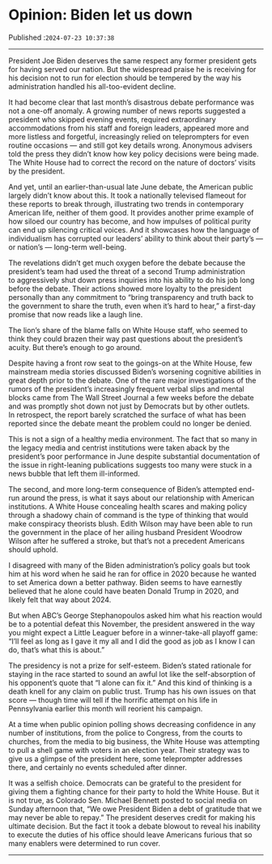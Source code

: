 # Opinion: Biden let us down

Published :`2024-07-23 10:37:38`

---

President Joe Biden deserves the same respect any former president gets for having served our nation. But the widespread praise he is receiving for his decision not to run for election should be tempered by the way his administration handled his all-too-evident decline.

It had become clear that last month’s disastrous debate performance was not a one-off anomaly. A growing number of news reports suggested a president who skipped evening events, required extraordinary accommodations from his staff and foreign leaders, appeared more and more listless and forgetful, increasingly relied on teleprompters for even routine occasions — and still got key details wrong. Anonymous advisers told the press they didn’t know how key policy decisions were being made. The White House had to correct the record on the nature of doctors’ visits by the president.

And yet, until an earlier-than-usual late June debate, the American public largely didn’t know about this. It took a nationally televised flameout for these reports to break through, illustrating two trends in contemporary American life, neither of them good. It provides another prime example of how siloed our country has become, and how impulses of political purity can end up silencing critical voices. And it showcases how the language of individualism has corrupted our leaders’ ability to think about their party’s — or nation’s — long-term well-being.

The revelations didn’t get much oxygen before the debate because the president’s team had used the threat of a second Trump administration to aggressively shut down press inquiries into his ability to do his job long before the debate. Their actions showed more loyalty to the president personally than any commitment to “bring transparency and truth back to the government to share the truth, even when it’s hard to hear,” a first-day promise that now reads like a laugh line.

The lion’s share of the blame falls on White House staff, who seemed to think they could brazen their way past questions about the president’s acuity. But there’s enough to go around.

Despite having a front row seat to the goings-on at the White House, few mainstream media stories discussed Biden’s worsening cognitive abilities in great depth prior to the debate. One of the rare major investigations of the rumors of the president’s increasingly frequent verbal slips and mental blocks came from The Wall Street Journal a few weeks before the debate and was promptly shot down not just by Democrats but by other outlets. In retrospect, the report barely scratched the surface of what has been reported since the debate meant the problem could no longer be denied.

This is not a sign of a healthy media environment. The fact that so many in the legacy media and centrist institutions were taken aback by the president’s poor performance in June despite substantial documentation of the issue in right-leaning publications suggests too many were stuck in a news bubble that left them ill-informed.

The second, and more long-term consequence of Biden’s attempted end-run around the press, is what it says about our relationship with American institutions. A White House concealing health scares and making policy through a shadowy chain of command is the type of thinking that would make conspiracy theorists blush. Edith Wilson may have been able to run the government in the place of her ailing husband President Woodrow Wilson after he suffered a stroke, but that’s not a precedent Americans should uphold.

I disagreed with many of the Biden administration’s policy goals but took him at his word when he said he ran for office in 2020 because he wanted to set America down a better pathway. Biden seems to have earnestly believed that he alone could have beaten Donald Trump in 2020, and likely felt that way about 2024.

But when ABC’s George Stephanopoulos asked him what his reaction would be to a potential defeat this November, the president answered in the way you might expect a Little Leaguer before in a winner-take-all playoff game: “I’ll feel as long as I gave it my all and I did the good as job as I know I can do, that’s what this is about.”

The presidency is not a prize for self-esteem. Biden’s stated rationale for staying in the race started to sound an awful lot like the self-absorption of his opponent’s quote that “I alone can fix it.” And this kind of thinking is a death knell for any claim on public trust. Trump has his own issues on that score — though time will tell if the horrific attempt on his life in Pennsylvania earlier this month will reorient his campaign.

At a time when public opinion polling shows decreasing confidence in any number of institutions, from the police to Congress, from the courts to churches, from the media to big business, the White House was attempting to pull a shell game with voters in an election year. Their strategy was to give us a glimpse of the president here, some teleprompter addresses there, and certainly no events scheduled after dinner.

It was a selfish choice. Democrats can be grateful to the president for giving them a fighting chance for their party to hold the White House. But it is not true, as Colorado Sen. Michael Bennett posted to social media on Sunday afternoon that, “We owe President Biden a debt of gratitude that we may never be able to repay.” The president deserves credit for making his ultimate decision. But the fact it took a debate blowout to reveal his inability to execute the duties of his office should leave Americans furious that so many enablers were determined to run cover.

---

